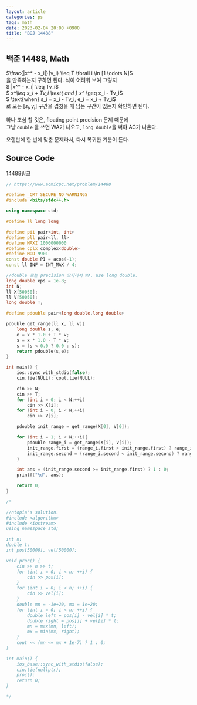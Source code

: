 ```yaml
---
layout: article
categories: ps
tags: math
date: 2023-02-04 20:00 +0900
title: "BOJ 14488"
---
```


## 백준 14488, Math

$\frac{|x^* - x_i|}{v_i} \leq T \forall i \in [1 \cdots N]$  
을 만족하는지 구하면 된다. 식이 어려워 보여 그렇지  
$ |x^* - x_i| \leq Tv_i$  
$ x^*\leq x_i + Tv_i \text{  and  } x^* \geq x_i - Tv_i$  
$ \text{when} s_i = x_i - Tv_i, e_i = x_i + Tv_i$  
로 모든 $[s_i, y_i]$ 구간을 겹쳤을 때 남는 구간이 있는지 확인하면 된다.  

하나 조심 할 것은, floating point precision 문제 때문에  
그냥 `double` 을 쓰면 WA가 나오고, `long double`을 써야 AC가 나온다.  

오랜만에 한 번에 맞춘 문제라서, 다시 복귀한 기분이 든다.  

## Source Code

[14488링크](https://www.acmicpc.net/problem/14488)

```cpp
// https://www.acmicpc.net/problem/14488

#define _CRT_SECURE_NO_WARNINGS
#include <bits/stdc++.h>

using namespace std;

#define ll long long

#define pii pair<int, int>
#define pll pair<ll, ll>
#define MAXI 1000000000
#define cplx complex<double>
#define MOD 9901
const double PI = acos(-1);
const ll INF = INT_MAX / 4;

//double 로는 precision 모자라서 WA. use long double.
long double eps = 1e-8;
int N;
ll X[50050];
ll V[50050];
long double T;

#define pdouble pair<long double,long double>

pdouble get_range(ll x, ll v){
    long double s, e;
    e = x * 1.0 + T * v;
    s = x * 1.0 - T * v;
    s = (s < 0.0 ? 0.0 : s);
    return pdouble(s,e);
}

int main() {
    ios::sync_with_stdio(false);
    cin.tie(NULL); cout.tie(NULL);

    cin >> N;
    cin >> T;
    for (int i = 0; i < N;++i)
        cin >> X[i];
    for (int i = 0; i < N;++i)
        cin >> V[i];

    pdouble init_range = get_range(X[0], V[0]);

    for (int i = 1; i < N;++i){
        pdouble range_i = get_range(X[i], V[i]);
        init_range.first = (range_i.first > init_range.first) ? range_i.first : init_range.first;
        init_range.second = (range_i.second < init_range.second) ? range_i.second : init_range.second;
    }

    int ans = (init_range.second >= init_range.first) ? 1 : 0;
    printf("%d", ans);

    return 0;
}

/*

//ntopia's solution.
#include <algorithm>
#include <iostream>
using namespace std;

int n;
double t;
int pos[50000], vel[50000];

void proc() {
    cin >> n >> t;
    for (int i = 0; i < n; ++i) {
        cin >> pos[i];
    }
    for (int i = 0; i < n; ++i) {
        cin >> vel[i];
    }
    double mn = -1e+20, mx = 1e+20;
    for (int i = 0; i < n; ++i) {
        double left = pos[i] - vel[i] * t;
        double right = pos[i] + vel[i] * t;
        mn = max(mn, left);
        mx = min(mx, right);
    }
    cout << (mn <= mx + 1e-7) ? 1 : 0;
}

int main() {
    ios_base::sync_with_stdio(false);
    cin.tie(nullptr);
    proc();
    return 0;
}

*/

```